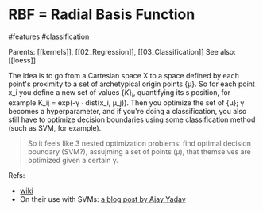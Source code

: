 # RBF = Radial Basis Function

#features #classification

Parents: [[kernels]], [[02_Regression]], [[03_Classification]]
See also: [[loess]]

The idea is to go from a Cartesian space X to a space defined by each point's proximity to a set of archetypical origin points {μ}. So for each point x_i you define a new set of values $\{K\}_i$, quantifying its s position, for example K_ij = exp(-γ ∙ dist(x_i, μ_j)). Then you optimize the set of {μ}; γ becomes a hyperparameter, and if you're doing a classification, you also still have to optimize decision boundaries using some classification method (such as SVM, for example).

> So it feels like 3 nested optimization problems: find optimal decision boundary (SVM?), assujming a set of points (μ), that themselves are optimized given a certain γ.

Refs:
* [wiki](https://en.wikipedia.org/wiki/Radial_basis_function_kernel)
* On their use with SVMs: [a blog post by Ajay Yadav](https://towardsdatascience.com/support-vector-machines-svm-c9ef22815589)
